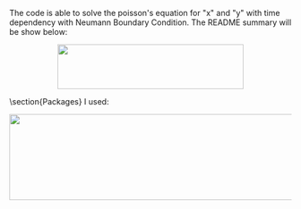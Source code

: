 The code is able to solve the poisson's equation for "x" and "y" with time dependency with Neumann Boundary Condition. The README summary will be show below:
<p align="center"><img src="/tex/974494e42678df2fc0cb9045b6286b75.svg?invert_in_darkmode&sanitize=true" align=middle width=332.4666807pt height=80.36530425pt/></p>

\section{Packages}
I used:
<p align="center"><img src="/tex/801f63865fe5c36ba7fbd72555081c32.svg?invert_in_darkmode&sanitize=true" align=middle width=675.61696125pt height=153.60730934999998pt/></p>
